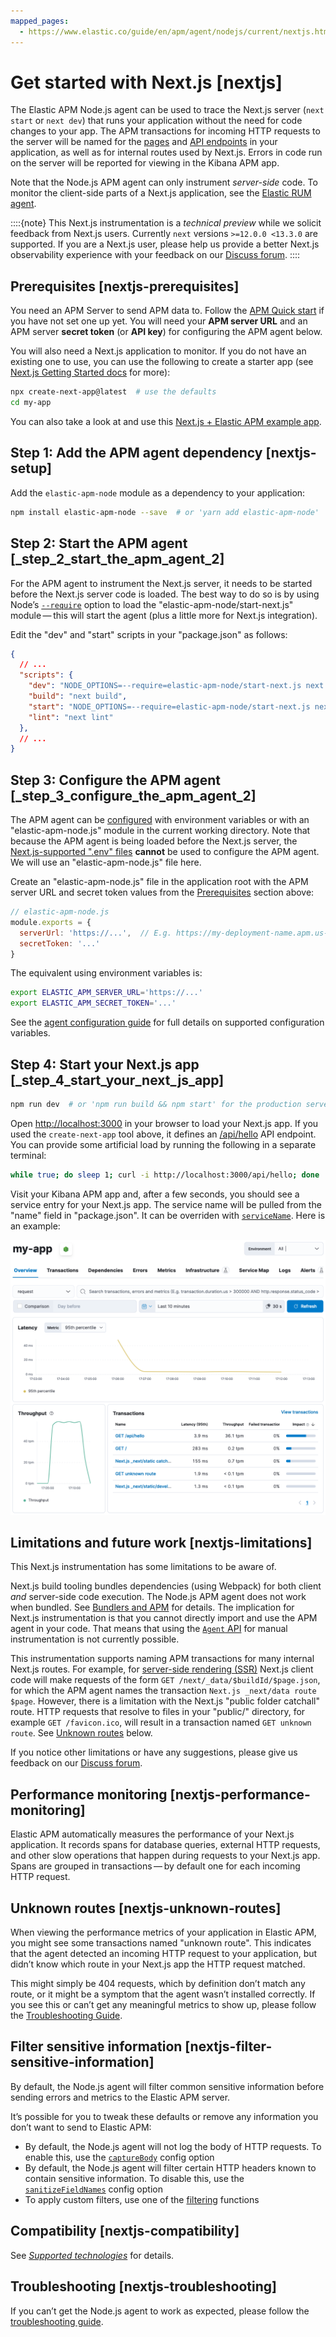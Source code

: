 ```yaml
---
mapped_pages:
  - https://www.elastic.co/guide/en/apm/agent/nodejs/current/nextjs.html
---
```


# Get started with Next.js [nextjs]

The Elastic APM Node.js agent can be used to trace the Next.js server (`next start` or `next dev`) that runs your application without the need for code changes to your app. The APM transactions for incoming HTTP requests to the server will be named for the [pages](https://nextjs.org/docs/routing/introduction) and [API endpoints](https://nextjs.org/docs/api-routes/introduction) in your application, as well as for internal routes used by Next.js. Errors in code run on the server will be reported for viewing in the Kibana APM app.

Note that the Node.js APM agent can only instrument *server-side* code. To monitor the client-side parts of a Next.js application, see the [Elastic RUM agent](apm-agent-rum-js://reference/index.md).

::::{note}
This Next.js instrumentation is a *technical preview* while we solicit feedback from Next.js users. Currently `next` versions `>=12.0.0 <13.3.0` are supported. If you are a Next.js user, please help us provide a better Next.js observability experience with your feedback on our [Discuss forum](https://discuss.elastic.co/tags/c/apm/nodejs).
::::



## Prerequisites [nextjs-prerequisites]

You need an APM Server to send APM data to. Follow the [APM Quick start](docs-content://solutions/observability/apm/get-started.md) if you have not set one up yet. You will need your **APM server URL** and an APM server **secret token** (or **API key**) for configuring the APM agent below.

You will also need a Next.js application to monitor. If you do not have an existing one to use, you can use the following to create a starter app (see [Next.js Getting Started docs](https://nextjs.org/docs/getting-started) for more):

```bash
npx create-next-app@latest  # use the defaults
cd my-app
```

You can also take a look at and use this [Next.js + Elastic APM example app](https://github.com/elastic/apm-agent-nodejs/tree/main/examples/nextjs/).


## Step 1: Add the APM agent dependency [nextjs-setup]

Add the `elastic-apm-node` module as a dependency to your application:

```bash
npm install elastic-apm-node --save  # or 'yarn add elastic-apm-node'
```


## Step 2: Start the APM agent [_step_2_start_the_apm_agent_2]

For the APM agent to instrument the Next.js server, it needs to be started before the Next.js server code is loaded. The best way to do so is by using Node’s [`--require`](https://nodejs.org/api/cli.md#-r---require-module) option to load the "elastic-apm-node/start-next.js" module — this will start the agent (plus a little more for Next.js integration).

Edit the "dev" and "start" scripts in your "package.json" as follows:

```json
{
  // ...
  "scripts": {
    "dev": "NODE_OPTIONS=--require=elastic-apm-node/start-next.js next dev",
    "build": "next build",
    "start": "NODE_OPTIONS=--require=elastic-apm-node/start-next.js next start",
    "lint": "next lint"
  },
  // ...
}
```


## Step 3: Configure the APM agent [_step_3_configure_the_apm_agent_2]

The APM agent can be [configured](/reference/configuring-agent.md) with environment variables or with an "elastic-apm-node.js" module in the current working directory. Note that because the APM agent is being loaded before the Next.js server, the [Next.js-supported ".env" files](https://nextjs.org/docs/basic-features/environment-variables) **cannot** be used to configure the APM agent. We will use an "elastic-apm-node.js" file here.

Create an "elastic-apm-node.js" file in the application root with the APM server URL and secret token values from the [Prerequisites](#nextjs-prerequisites) section above:

```javascript
// elastic-apm-node.js
module.exports = {
  serverUrl: 'https://...',  // E.g. https://my-deployment-name.apm.us-west2.gcp.elastic-cloud.com
  secretToken: '...'
}
```

The equivalent using environment variables is:

```bash
export ELASTIC_APM_SERVER_URL='https://...'
export ELASTIC_APM_SECRET_TOKEN='...'
```

See the [agent configuration guide](/reference/configuration.md) for full details on supported configuration variables.


## Step 4: Start your Next.js app [_step_4_start_your_next_js_app]

```bash
npm run dev  # or 'npm run build && npm start' for the production server
```

Open [http://localhost:3000](http://localhost:3000) in your browser to load your Next.js app. If you used the `create-next-app` tool above, it defines an [/api/hello](http://localhost:3000/api/hello) API endpoint. You can provide some artificial load by running the following in a separate terminal:

```bash
while true; do sleep 1; curl -i http://localhost:3000/api/hello; done
```

Visit your Kibana APM app and, after a few seconds, you should see a service entry for your Next.js app. The service name will be pulled from the "name" field in "package.json". It can be overriden with [`serviceName`](/reference/configuration.md#service-name). Here is an example:

![Kibana APM app showing Next.js my-app](images/nextjs-my-app-screenshot.png)

## Limitations and future work [nextjs-limitations]

This Next.js instrumentation has some limitations to be aware of.

Next.js build tooling bundles dependencies (using Webpack) for both client *and* server-side code execution. The Node.js APM agent does not work when bundled. See [Bundlers and APM](/reference/starting-agent.md#start-bundlers) for details. The implication for Next.js instrumentation is that you cannot directly import and use the APM agent in your code. That means that using the [`Agent` API](/reference/agent-api.md) for manual instrumentation is not currently possible.

This instrumentation supports naming APM transactions for many internal Next.js routes.  For example, for [server-side rendering (SSR)](https://nextjs.org/docs/basic-features/data-fetching/get-server-side-props) Next.js client code will make requests of the form `GET /next/_data/$buildId/$page.json`, for which the APM agent names the transaction `Next.js _next/data route $page`. However, there is a limitation with the Next.js "public folder catchall" route. HTTP requests that resolve to files in your "public/" directory, for example `GET /favicon.ico`, will result in a transaction named `GET unknown route`. See [Unknown routes](#nextjs-unknown-routes) below.

If you notice other limitations or have any suggestions, please give us feedback on our [Discuss forum](https://discuss.elastic.co/tags/c/apm/nodejs).


## Performance monitoring [nextjs-performance-monitoring]

Elastic APM automatically measures the performance of your Next.js application. It records spans for database queries, external HTTP requests, and other slow operations that happen during requests to your Next.js app. Spans are grouped in transactions — by default one for each incoming HTTP request.


## Unknown routes [nextjs-unknown-routes]

When viewing the performance metrics of your application in Elastic APM, you might see some transactions named "unknown route". This indicates that the agent detected an incoming HTTP request to your application, but didn’t know which route in your Next.js app the HTTP request matched.

This might simply be 404 requests, which by definition don’t match any route, or it might be a symptom that the agent wasn’t installed correctly. If you see this or can’t get any meaningful metrics to show up, please follow the [Troubleshooting Guide](docs-content://troubleshoot/observability/apm-agent-nodejs/apm-nodejs-agent.md).


## Filter sensitive information [nextjs-filter-sensitive-information]

By default, the Node.js agent will filter common sensitive information before sending errors and metrics to the Elastic APM server.

It’s possible for you to tweak these defaults or remove any information you don’t want to send to Elastic APM:

* By default, the Node.js agent will not log the body of HTTP requests. To enable this, use the [`captureBody`](/reference/configuration.md#capture-body) config option
* By default, the Node.js agent will filter certain HTTP headers known to contain sensitive information. To disable this, use the [`sanitizeFieldNames`](/reference/configuration.md#sanitize-field-names) config option
* To apply custom filters, use one of the [filtering](/reference/agent-api.md#apm-add-filter) functions


## Compatibility [nextjs-compatibility]

See [*Supported technologies*](/reference/supported-technologies.md) for details.


## Troubleshooting [nextjs-troubleshooting]

If you can’t get the Node.js agent to work as expected, please follow the [troubleshooting guide](docs-content://troubleshoot/observability/apm-agent-nodejs/apm-nodejs-agent.md).

